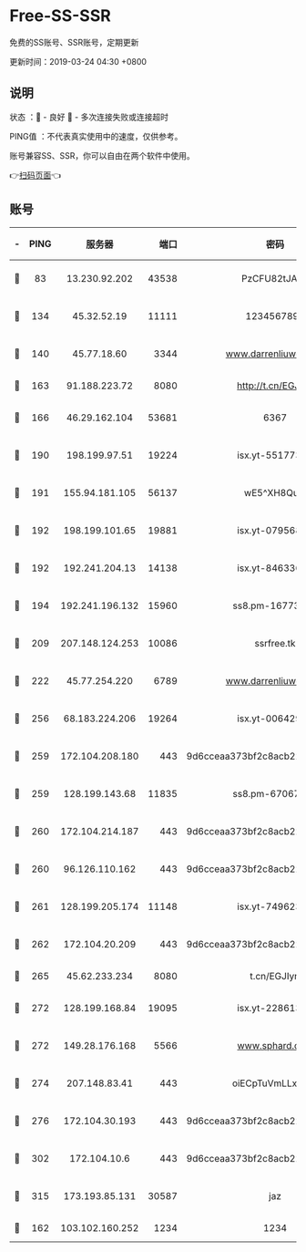 # Free-SS-SSR

免费的SS账号、SSR账号，定期更新

更新时间：2019-03-24 04:30 +0800

## 说明

状态     ：🙂 - 良好 🙁 - 多次连接失败或连接超时

PING值   ：不代表真实使用中的速度，仅供参考。

账号兼容SS、SSR，你可以自由在两个软件中使用。

👉[扫码页面](https://liesauer.github.io/Free-SS-SSR/)👈

## 账号

|-|PING|服务器|端口|密码|加密方式|区域|
|:----:|:----:|:-----:|-----:|:----:|:----:|:----:|
|🙂|83|13.230.92.202|43538|PzCFU82tJAdZ|aes-256-cfb|JP|
|🙂|134|45.32.52.19|11111|1234567890|aes-256-cfb|JP|
|🙂|140|45.77.18.60|3344|www.darrenliuwei.com|aes-256-cfb|JP|
|🙂|163|91.188.223.72|8080|http://t.cn/EGJIyrl|rc4-md5|RU|
|🙂|166|46.29.162.104|53681|6367|aes-128-ctr|RU|
|🙂|190|198.199.97.51|19224|isx.yt-55177306|aes-256-cfb|US|
|🙂|191|155.94.181.105|56137|wE5^XH8Quw|aes-256-cfb|US|
|🙂|192|198.199.101.65|19881|isx.yt-07956810|aes-256-cfb|US|
|🙂|192|192.241.204.13|14138|isx.yt-84633628|aes-256-cfb|US|
|🙂|194|192.241.196.132|15960|ss8.pm-16773447|aes-256-cfb|US|
|🙂|209|207.148.124.253|10086|ssrfree.tk|aes-256-cfb|SG|
|🙂|222|45.77.254.220|6789|www.darrenliuwei.com|aes-256-cfb|SG|
|🙂|256|68.183.224.206|19264|isx.yt-00642976|aes-256-cfb|SG|
|🙂|259|172.104.208.180|443|9d6cceaa373bf2c8acb22e60b6a58be6|aes-256-cfb|US|
|🙂|259|128.199.143.68|11835|ss8.pm-67067139|aes-256-cfb|SG|
|🙂|260|172.104.214.187|443|9d6cceaa373bf2c8acb22e60b6a58be6|aes-256-cfb|US|
|🙂|260|96.126.110.162|443|9d6cceaa373bf2c8acb22e60b6a58be6|aes-256-cfb|US|
|🙂|261|128.199.205.174|11148|isx.yt-74962394|aes-256-cfb|SG|
|🙂|262|172.104.20.209|443|9d6cceaa373bf2c8acb22e60b6a58be6|aes-256-cfb|US|
|🙂|265|45.62.233.234|8080|t.cn/EGJIyrl|rc4-md5|CA|
|🙂|272|128.199.168.84|19095|isx.yt-22861351|aes-256-cfb|SG|
|🙂|272|149.28.176.168|5566|www.sphard.com|aes-256-cfb|AU|
|🙂|274|207.148.83.41|443|oiECpTuVmLLxk4Ts|aes-256-cfb|AU|
|🙂|276|172.104.30.193|443|9d6cceaa373bf2c8acb22e60b6a58be6|aes-256-cfb|US|
|🙂|302|172.104.10.6|443|9d6cceaa373bf2c8acb22e60b6a58be6|aes-256-cfb|US|
|🙂|315|173.193.85.131|30587|jaz|aes-256-cfb|US|
|🙂|162|103.102.160.252|1234|1234|rc4-md5|JP|
